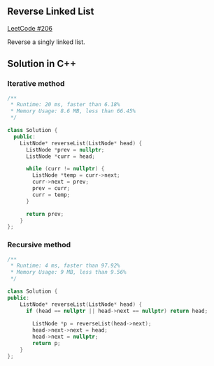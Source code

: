 ## Reverse Linked List
[LeetCode #206](https://leetcode.com/problems/reverse-linked-list/)

Reverse a singly linked list.

## Solution in C++

### Iterative method

```cpp
/**
 * Runtime: 20 ms, faster than 6.18%
 * Memory Usage: 8.6 MB, less than 66.45%
 */

class Solution {
  public:
    ListNode* reverseList(ListNode* head) {
      ListNode *prev = nullptr;
      ListNode *curr = head;

      while (curr != nullptr) {
        ListNode *temp = curr->next;
        curr->next = prev;
        prev = curr;
        curr = temp;
      }

      return prev;
    }
};
```

### Recursive method
```cpp
/**
 * Runtime: 4 ms, faster than 97.92%
 * Memory Usage: 9 MB, less than 9.56%
 */

class Solution {
public:
    ListNode* reverseList(ListNode* head) {
      if (head == nullptr || head->next == nullptr) return head;
        
        ListNode *p = reverseList(head->next);
        head->next->next = head;
        head->next = nullptr;
        return p;
    }
};
```